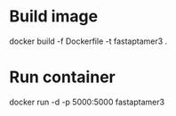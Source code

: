 # Build image
docker build -f Dockerfile -t fastaptamer3 .

# Run container
docker run -d -p 5000:5000 fastaptamer3